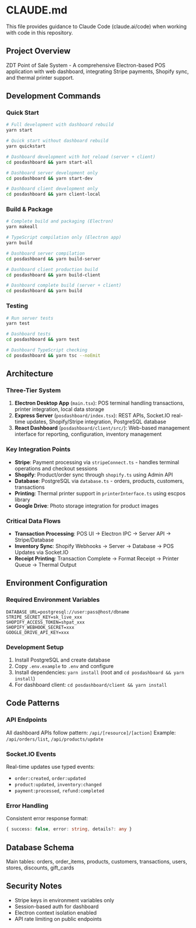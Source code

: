 # CLAUDE.md

This file provides guidance to Claude Code (claude.ai/code) when working with code in this repository.

## Project Overview
ZDT Point of Sale System - A comprehensive Electron-based POS application with web dashboard, integrating Stripe payments, Shopify sync, and thermal printer support.

## Development Commands

### Quick Start
```bash
# Full development with dashboard rebuild
yarn start

# Quick start without dashboard rebuild  
yarn quickstart

# Dashboard development with hot reload (server + client)
cd posdashboard && yarn start-all

# Dashboard server development only
cd posdashboard && yarn start-dev

# Dashboard client development only  
cd posdashboard && yarn client-local
```

### Build & Package
```bash
# Complete build and packaging (Electron)
yarn makeall

# TypeScript compilation only (Electron app)
yarn build

# Dashboard server compilation
cd posdashboard && yarn build-server

# Dashboard client production build  
cd posdashboard && yarn build-client

# Dashboard complete build (server + client)
cd posdashboard && yarn build
```

### Testing
```bash
# Run server tests
yarn test

# Dashboard tests
cd posdashboard && yarn test

# Dashboard TypeScript checking
cd posdashboard && yarn tsc --noEmit
```

## Architecture

### Three-Tier System
1. **Electron Desktop App** (`main.tsx`): POS terminal handling transactions, printer integration, local data storage
2. **Express Server** (`posdashboard/index.tsx`): REST APIs, Socket.IO real-time updates, Shopify/Stripe integration, PostgreSQL database  
3. **React Dashboard** (`posdashboard/client/src/`): Web-based management interface for reporting, configuration, inventory management

### Key Integration Points
- **Stripe**: Payment processing via `stripeConnect.ts` - handles terminal operations and checkout sessions
- **Shopify**: Product/order sync through `shopify.ts` using Admin API
- **Database**: PostgreSQL via `database.ts` - orders, products, customers, transactions
- **Printing**: Thermal printer support in `printerInterface.ts` using escpos library
- **Google Drive**: Photo storage integration for product images

### Critical Data Flows
- **Transaction Processing**: POS UI → Electron IPC → Server API → Stripe/Database
- **Inventory Sync**: Shopify Webhooks → Server → Database → POS Updates via Socket.IO
- **Receipt Printing**: Transaction Complete → Format Receipt → Printer Queue → Thermal Output

## Environment Configuration

### Required Environment Variables
```
DATABASE_URL=postgresql://user:pass@host/dbname
STRIPE_SECRET_KEY=sk_live_xxx
SHOPIFY_ACCESS_TOKEN=shpat_xxx  
SHOPIFY_WEBHOOK_SECRET=xxx
GOOGLE_DRIVE_API_KEY=xxx
```

### Development Setup
1. Install PostgreSQL and create database
2. Copy `.env.example` to `.env` and configure
3. Install dependencies: `yarn install` (root and `cd posdashboard && yarn install`)
4. For dashboard client: `cd posdashboard/client && yarn install`

## Code Patterns

### API Endpoints
All dashboard APIs follow pattern: `/api/[resource]/[action]`
Example: `/api/orders/list`, `/api/products/update`

### Socket.IO Events
Real-time updates use typed events:
- `order:created`, `order:updated`
- `product:updated`, `inventory:changed`
- `payment:processed`, `refund:completed`

### Error Handling
Consistent error response format:
```typescript
{ success: false, error: string, details?: any }
```

## Database Schema
Main tables: orders, order_items, products, customers, transactions, users, stores, discounts, gift_cards

## Security Notes
- Stripe keys in environment variables only
- Session-based auth for dashboard
- Electron context isolation enabled
- API rate limiting on public endpoints